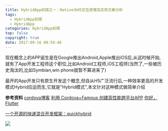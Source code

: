 ```yaml
---
title: HybridApp初探之一：Native与H5交互原理及实现方案分析
tags:
  - HybridApp初探
  - HybridApp
categories: HybridApp初探
top: false
copyright: true
date: 2017-09-16 09:54:46
---
```

现在概念上的APP诞生是在Google推出Android,Apple推出iOS后,从这时候开始,就有了App开发工程师这个职位,比如Android工程师,iOS工程师(当然了,一些被历史淘汰的,比如Symbian,win phone就暂不算进来了)


最开的App开发只有原生开发这个概念,但自从H5广泛流行后,一种效率更高的开发模式Hybrid应运而生,它就是"Hybrid模式",本文针对这种模式做简单介绍
<!--more-->

**参考资料**
[cordova博客](https://wangzzzz.github.io/)
[利用 Cordova+Famous 创建高性能跨平台APP](http://ms.csdn.net/geek/87875?from=groupmessage&isappinstalled=1)
[你好，Flutter](https://www.jianshu.com/p/8baa8ed2414d)

[一个开源的快速混合开发框架：quickhybrid](https://quickhybrid.github.io/quickhybrid-doc/index.html)

![](http://static.zhyjor.com/wexin.png)
